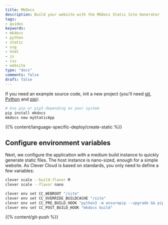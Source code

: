 ```yaml
---
title: MkDocs
description: Build your website with the MkDocs Static Site Generator (SSG) and host it on Clever Cloud. No dedicated runner needed.
tags:
- guides
keywords:
- mkdocs
- python
- static
- ssg
- html
- js
- css
- website
type: "docs"
comments: false
draft: false
---
```

If you need an example source code, init a new project (you'll need [git](https://git-scm.com/book/en/v2/Getting-Started-Installing-Git), [Python](https://wiki.python.org/moin/BeginnersGuide/Download) and [pip](https://pip.pypa.io/en/stable/installation/)): 
```bash
# Use pip or pip3 depending on your system
pip install mkdocs 
mkdocs new myStaticApp
```

{{% content/language-specific-deploy/create-static %}}

## Configure environment variables
Next, we configure the application with a medium build instance to quickly generate static files. The host instance is nano-sized, enough for a simple website. As Clever Cloud is based on standards, you only need to define a few variables:
```bash
clever scale --build-flavor M
clever scale --flavor nano

clever env set CC_WEBROOT "/site"
clever env set CC_OVERRIDE_BUILDCACHE "/site"
clever env set CC_PRE_BUILD_HOOK "python3 -m ensurepip --upgrade && pip3 install mkdocs"
clever env set CC_POST_BUILD_HOOK "mkdocs build"
```

{{% content/git-push %}}